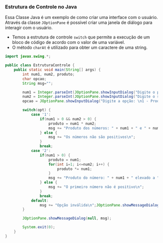 ### Estrutura de Controle no Java
Essa Classe Java é um exemplo de como criar uma interface com o usuário. Através da classe `JOptionPane` é possível criar uma janela de diálogo para interagir com o usuário.
- Temos a estrutura de controle `switch` que permite a execução de um bloco de código de acordo com o valor de uma variável.
- O método `charAt` é utilizado para obter um caractere de uma string.

```java
import javax.swing.*;

public class EstruturaControle {
    public static void main(String[] args) {
        int num1, num2, produto;
        char opcao;
        String msg="";

        num1 = Integer.parseInt(JOptionPane.showInputDialog("Digite o primeiro número: "));
        num2 = Integer.parseInt(JOptionPane.showInputDialog("Digite o segundo número: "));
        opcao = JOptionPane.showInputDialog("Digite a opção: \n1 - Produto dos números\n2 - Produto do primeiro número elevado ao segundo").charAt(0);

        switch(opt) {
            case '1':
                if(num1 > 0 && num2 > 0) {
                    produto = num1 * num2;
                    msg += "Produto dos números: " + num1 + " e " + num2 + " é: " + produto + "\n";
                } else {
                    msg += "Os números não são positivos\n";
                }
                break;
            case '2':
                if(num1 > 0) {
                    produto = num1;
                    for(int i=1; i<=num2; i++) {
                        produto *= num1;
                    }
                    msg += "Produto do número: " + num1 + " elevado a " + num2 + " é: " + produto + "\n";
                } else {
                    msg += "O primeiro número não é positivo\n";
                }
                break;
            default:
                msg += "Opção inválida\n";JOptionPane.showMessageDialog(null, "Opção inválida, tente novamente");
        }

        JOptionPane.showMessageDialog(null, msg);

        System.exit(0);
    }
}
```

